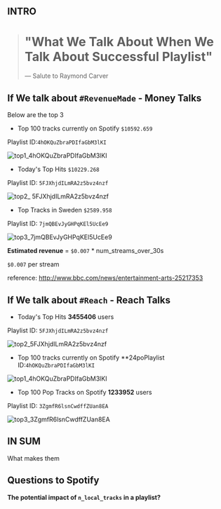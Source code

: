 ## INTRO

> # "What We Talk About When We Talk About Successful Playlist"
>
> — Salute to Raymond Carver





## If We talk about `#RevenueMade` - Money Talks

Below are the top 3

- Top 100 tracks currently on Spotify `$10592.659`


Playlist ID:`4hOKQuZbraPDIfaGbM3lKI`

![top1_4hOKQuZbraPDIfaGbM3lKI](/Users/hwu/Dropbox/zOB_share/playlist_summary_analysis/pic/top1_4hOKQuZbraPDIfaGbM3lKI.jpg)


- Today's Top Hits `$10229.268`


Playlist ID: `5FJXhjdILmRA2z5bvz4nzf`

![top2_ 5FJXhjdILmRA2z5bvz4nzf](/Users/hwu/Dropbox/zOB_share/playlist_summary_analysis/pic/top2_5FJXhjdILmRA2z5bvz4nzf.jpg)


- Top Tracks in Sweden `$2589.958`


Playlist ID: `7jmQBEvJyGHPqKEl5UcEe9`

![top3_7jmQBEvJyGHPqKEl5UcEe9](/Users/hwu/Dropbox/zOB_share/playlist_summary_analysis/pic/top3_7jmQBEvJyGHPqKEl5UcEe9.jpg)





**Estimated revenue** = `$0.007` * num_streams_over_30s

`$0.007` per stream

reference: http://www.bbc.com/news/entertainment-arts-25217353



## If We talk about `#Reach` - Reach Talks

- Today's Top Hits **3455406** users

Playlist ID: `5FJXhjdILmRA2z5bvz4nzf`

![top2_5FJXhjdILmRA2z5bvz4nzf](/Users/hwu/Dropbox/zOB_share/playlist_summary_analysis/pic/top2_5FJXhjdILmRA2z5bvz4nzf.jpg)

- Top 100 tracks currently on Spotify **24poPlaylist ID:`4hOKQuZbraPDIfaGbM3lKI`

![top1_4hOKQuZbraPDIfaGbM3lKI](/Users/hwu/Dropbox/zOB_share/playlist_summary_analysis/pic/top1_4hOKQuZbraPDIfaGbM3lKI.jpg)

- Top 100 Pop Tracks on Spotify **1233952** users

Playlist ID: `3ZgmfR6lsnCwdffZUan8EA`

![top3_3ZgmfR6lsnCwdffZUan8EA](/Users/hwu/Dropbox/zOB_share/playlist_summary_analysis/pic/top3_3ZgmfR6lsnCwdffZUan8EA.jpg)





## IN SUM

What makes them 










## Questions to Spotify

**The potential impact of `n_local_tracks` in a playlist?**



